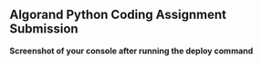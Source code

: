 ## Algorand Python Coding Assignment Submission

**Screenshot of your console after running the deploy command**

<!-- Upload the screenshot of the console after running `algokit project deploy localnet`-->


